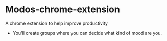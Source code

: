 # Modos-chrome-extension
A chrome extension to help improve productivity

- You'll create groups where you can decide what kind of mood are you. 